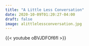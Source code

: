 ```yaml
---
title: "A Little Less Conversation"
date: 2020-10-09T01:20:27-04:00
draft: false
image: alittlelessconversation.jpg
---
```

{{< youtube oBVJDFOf6fI >}}


